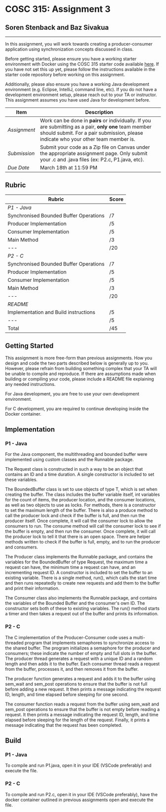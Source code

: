 # COSC 315: Assignment 3

## Soren Stenback and Baz Sivakua

---

In this assignment, you will work towards creating a producer-consumer application using synchronization concepts discussed in class.

Before getting started, please ensure you have a working starter environment with Docker using the COSC 315 starter code available [here](https://github.com/brikwerk/cosc315-starter). If you have not set this up yet, please follow the instructions available in the starter code repository before working on this assignment.

Additionally, please also ensure you have a working Java development environment (e.g.
Eclipse, IntelliJ, command line, etc). If you do not have a development environment setup,
please reach out to your TA or instructor. This assignment assumes you have used Java for
development before.

| Item | Description |
| --- | --- |
| *Assignment* | Work can be done in **pairs** or individually. If you are submitting as a pair, **only one** team member should submit. For a pair submission, please indicate who your other team member is. |
| *Submission* | Submit your code as a Zip file on Canvas under the appropriate assignment page. Only submit your .c and .java files (ex: P2.c, P1.java, etc).
| *Due Date* | March 18th at 11:59 PM |

## Rubric

| Rubric | Score |
| --- | --- |
| *P1 - Java* | |
| Synchronised Bounded Buffer Operations | /7 |
| Producer Implementation | /5 |
| Consumer Implementation | /5 |
| Main Method | /3 |
| --- | /20 |
| *P2 - C* | |
| Synchronised Bounded Buffer Operations | /7 |
| Producer Implementation | /5 |
| Consumer Implementation | /5 |
| Main Method | /3 |
| --- | /20 |
| *README* | |
| Implementation and Build instructions | /5 |
| --- | /5 |
| Total | /45 |

## Getting Started

This assignment is more free-form than previous assignments. How you design and code the two parts described below is generally up to you. However, please refrain from building something complex that your TA will be unable to compile and reproduce. If there are assumptions made when building or compiling your code, please include a README file explaining any needed instructions.

For Java development, you are free to use your own development environment.

For C development, you are required to continue developing inside the Docker container.

## Implementation

### P1 - Java

For the Java component, the multithreading and bounded buffer were implemented using custom classes and the Runnable package.

The Request class is constructed in such a way to be an object that contains an ID and a time duration. A single constructor is included to set these variables.

The BoundedBuffer class is set to use objects of type T, which is set when creating the buffer. The class includes the buffer variable itself, int variables for the count of items, the producer location, and the consumer locations, as well as two objects to use as locks. For methods, there is a constructor to set the maximum length of the buffer. There is also a produce method to call the producer lock and check if the buffer is full, and then run the producer itself. Once complete, it will call the consumer lock to allow the consumers to run. The consume method will call the consumer lock to see if the buffer is empty, and then run the consumer. Once complete, it will call the producer lock to tell it that there is an open space. There are helper methods written to check if the buffer is full, empty, and to run the producer and consumers.

The Producer class implements the Runnable package, and contains the variables for the BoundedBuffer of type Request, the maximum time a request can have, the minimum time a request can have, and an incrementing request ID. A constructor is included to set the buffer to an existing variable. There is a single method, run(), which calls the start time and then runs repeatedly to create new requests and add them to the buffer and print their information.

The Consumer class also implements the Runnable package, and contains the variables of the Bounded Buffer and the consumer's own ID. The constructor sets both of these to existing variables. The run() method starts a timer and then takes a request out of the buffer and prints its information.

### P2 - C

The C implementation of the Producer-Consumer code uses a multi-threaded program that implements semaphores to synchronize access to the shared buffer. The program initializes a semaphore for the producer and consumers; these indicate the number of empty and full slots in the buffer. The producer thread generates a request with a unique ID and a random length and then adds it to the buffer. Each consumer thread reads a request from the buffer, processes it, and then removes it from the buffer. 

The producer function generates a request and adds it to the buffer using sem_wait and sem_post operations to ensure that the buffer is not full before adding a new request. It then prints a message indicating the request ID, length, and time elapsed before sleeping for one second.

The consumer function reads a request from the buffer using sem_wait and sem_post operations to ensure that the buffer is not empty before reading a request. It then prints a message indicating the request ID, length, and time elapsed before sleeping for the length of the request. Finally, it prints a message indicating that the request has been completed.

## Build

### P1 - Java

To compile and run P1.java, open it in your IDE (VSCode preferably) and execute the file.

### P2 - C

To compile and run P2.c,  open it in your IDE (VSCode preferably), have the docker container outlined in previous assignments open and execute the file.
